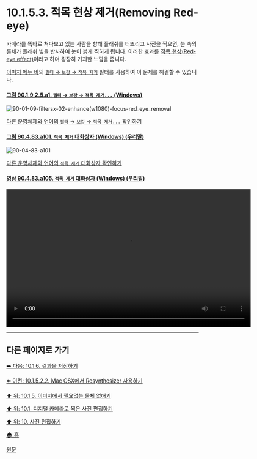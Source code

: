 # 10.1.5.3. 적목 현상 제거(Removing Red-eye)
카메라를 똑바로 쳐다보고 있는 사람을 향해 플래쉬를 터뜨리고 사진을 찍으면, 눈 속의 홍채가 플래쉬 빛을 반사하여 눈이 붉게 찍히게 됩니다. 이러한 효과를 [적목 현상(Red-eye effect)](https://ko.wikipedia.org/wiki/%EC%A0%81%EB%AA%A9_%ED%98%84%EC%83%81)이라고 하며 굉장히 기괴한 느낌을 줍니다. 

[이미지 메뉴 바](./03-02-04-02-image-menu.md)의 [`필터` → `보강` → `적목 제거`](./17-04-06-red-eye-removal.md) 필터를 사용하여 이 문제를 해결할 수 있습니다.

<a id="90-01-09-02-05-a1"></a>

#### [그림 90.1.9.2.5.a1. `필터` → `보강` → `적목 제거...` (Windows)](./90-01-09-02-05-red_eye_removal.md#90-01-09-02-05-a1)
![90-01-09-filtersx-02-enhance(w1080)-focus-red_eye_removal](https://github.com/wonder13662/gimp/assets/15767104/1f7edba1-fd5d-4367-bcaf-2ca5f761cc2b)

[다른 운영체제와 언어의 `필터` → `보강` → `적목 제거...` 확인하기](./90-01-09-02-05-red_eye_removal.md#90-01-09-02-05-a2)

<a id="90-04-83-a101"></a>

#### [그림 90.4.83.a101. `적목 제거` 대화상자 (Windows) (우리말)](./90-04-0083-red_eye_removal.md#90-04-83-a101)
![90-04-83-a101](https://github.com/wonder13662/gimp/assets/15767104/a99788db-2056-46d2-beef-6564dfd1f3ab)

[다른 운영체제와 언어의 `적목 제거` 대화상자 확인하기](./90-04-0083-red_eye_removal.md#90-04-83-a102)

<a id="90-04-83-a105"></a>

#### [영상 90.4.83.a105. `적목 제거` 대화상자 (Windows) (우리말)](./90-04-0083-red_eye_removal.md#90-04-83-a105)
<video controls="controls" width="640" height="360" src="https://github.com/wonder13662/gimp/assets/15767104/8a845367-65fd-4efa-8f97-03a042a633ae"></video>

***

## 다른 페이지로 가기

[➡️ 다음: 10.1.6. 결과물 저장하기](./10-01-06-00-saving_your_results.md)

[⬅️ 이전: 10.1.5.2.2. Mac OSX에서 Resynthesizer 사용하기](./10-01-05-02-02-resynthesizer_on_mac.md)

[⬆️ 위: 10.1.5. 이미지에서 필요없는 물체 없애기](./10-01-05-00-removing_unwanted_objects_from_an_image.md)

[⬆️ 위: 10.1. 디지털 카메라로 찍은 사진 편집하기](./10-01-00-working-with-digital-camera-photos.md)

[⬆️ 위: 10. 사진 편집하기](./10-00-enhancing-photographs.md)

[🏠 홈](./00-home.md)

[원문](https://docs.gimp.org/2.10/ko/gimp-imaging-photos.html#gimp-using-photography-retouching)

